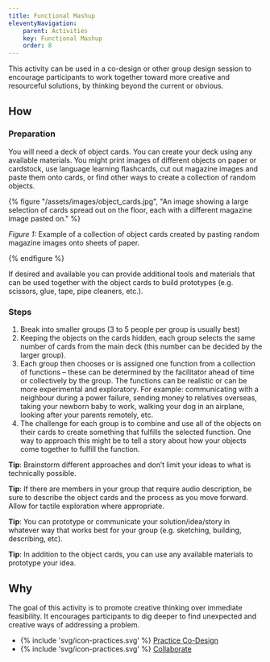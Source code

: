 ```yaml
---
title: Functional Mashup
eleventyNavigation:
    parent: Activities
    key: Functional Mashup
    order: 8
---
```


This activity can be used in a co-design or other group design session to encourage participants to work together toward
more creative and resourceful solutions, by thinking beyond the current or obvious.

## How

### Preparation

You will need a deck of object cards. You can create your deck using any available materials. You might print images of
different objects on paper or cardstock, use language learning flashcards, cut out magazine images and paste them onto
cards, or find other ways to create a collection of random objects.

{% figure "/assets/images/object_cards.jpg", "An image showing a large selection of cards spread out on the floor, each
with a different magazine image pasted on." %}

*Figure 1:* Example of a collection of object cards created by pasting random magazine images onto sheets of
paper.

{% endfigure %}

If desired and available you can provide additional tools and materials that can be used together with the object cards
to build prototypes (e.g. scissors, glue, tape, pipe cleaners, etc.).

### Steps

1. Break into smaller groups (3 to 5 people per group is usually best)
2. Keeping the objects on the cards hidden, each group selects the same number of cards from the main deck (this number
  can be decided by the larger group).
3. Each group then chooses or is assigned one function from a collection of functions – these can be determined by the
  facilitator ahead of time or collectively by the group. The functions can be realistic or can be more experimental and
  exploratory. For example: communicating with a neighbour during a power failure, sending money to relatives overseas,
  taking your newborn baby to work, walking your dog in an airplane, looking after your parents remotely, etc.
4. The challenge for each group is to combine and use all of the objects on their cards to create something that fulfills
  the selected function. One way to approach this might be to tell a story about how your objects come together to
  fulfill the function.

 **Tip**: Brainstorm different approaches and don’t limit your ideas to what is technically possible.

 **Tip**: If there are members in your group that require audio description, be sure to describe the object cards and
 the process as you move forward. Allow for tactile exploration where appropriate.

 **Tip**: You can prototype or communicate your solution/idea/story in whatever way that works best for your group (e.g.
 sketching, building, describing, etc).

 **Tip**: In addition to the object cards, you can use any available materials to prototype your idea.

## Why

The goal of this activity is to promote creative thinking over immediate feasibility. It encourages participants to dig
deeper to find unexpected and creative ways of addressing a problem.

* {% include 'svg/icon-practices.svg' %} [Practice Co-Design](/practices/PracticeCoDesign.html)
* {% include 'svg/icon-practices.svg' %} [Collaborate](/practices/Collaborate.html)
